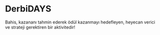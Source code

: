 # DerbiDAYS
Bahis, kazananı tahmin ederek ödül kazanmayı hedefleyen, heyecan verici ve strateji gerektiren bir aktivitedir!
